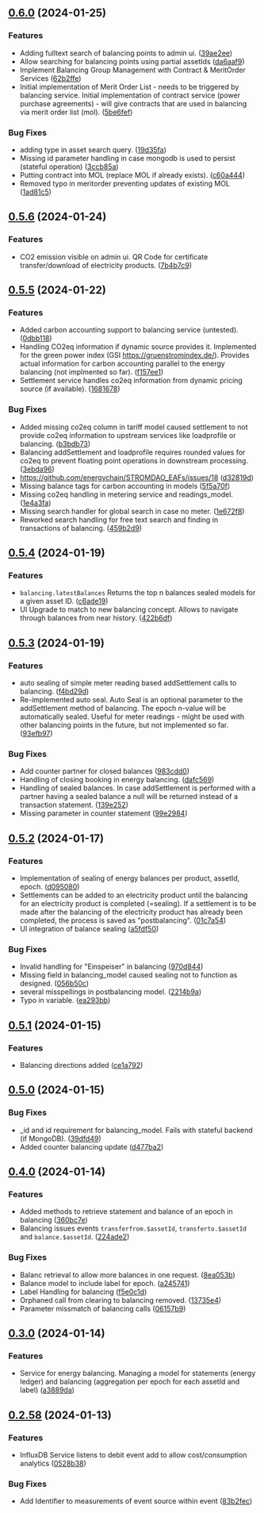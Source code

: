 ## [0.6.0](https://github.com/energychain/ZSG_DynamischeStromtarife/compare/v0.5.6...v0.6.0) (2024-01-25)


### Features

* Adding fulltext search of balancing points to admin ui. ([39ae2ee](https://github.com/energychain/ZSG_DynamischeStromtarife/commit/39ae2ee5ccf121a514fa14348c8d60841de6f198))
* Allow searching for balancing points using partial assetIds ([da6aaf9](https://github.com/energychain/ZSG_DynamischeStromtarife/commit/da6aaf9f22fd604faa200f9f56f7819de66b796e))
* Implement Balancing Group Management with Contract & MeritOrder Services ([62b2ffe](https://github.com/energychain/ZSG_DynamischeStromtarife/commit/62b2ffe856b9305520c9010ae8b7c5dd34a1c2ed))
* Initial implementation of Merit Order List - needs to be triggered by balancing service. Initial implementation of contract service (power purchase agreements) - will give contracts that are used in balancing via merit order list (mol). ([5be6fef](https://github.com/energychain/ZSG_DynamischeStromtarife/commit/5be6fefa7e1c8df84307194f93b5d5fff35a2118))


### Bug Fixes

* adding type in asset search query. ([19d35fa](https://github.com/energychain/ZSG_DynamischeStromtarife/commit/19d35faa5b2b90a69c8dac8bb478fb22d48697aa))
* Missing id parameter handling in case mongodb is used to persist (stateful operation) ([3ccb85a](https://github.com/energychain/ZSG_DynamischeStromtarife/commit/3ccb85a089d528e94b44d581b1975b92aefa552e))
* Putting contract into MOL (replace MOL if already exists). ([c60a444](https://github.com/energychain/ZSG_DynamischeStromtarife/commit/c60a444b8db7797f5980cb10d6880b71e0e30d99))
* Removed typo in meritorder preventing updates of existing MOL ([1ad81c5](https://github.com/energychain/ZSG_DynamischeStromtarife/commit/1ad81c5b43f70e36b16b4f07ba240873711fe72c))

## [0.5.6](https://github.com/energychain/ZSG_DynamischeStromtarife/compare/v0.5.5...v0.5.6) (2024-01-24)


### Features

* CO2 emission visible on admin ui. QR Code for certificate transfer/download of electricity products. ([7b4b7c9](https://github.com/energychain/ZSG_DynamischeStromtarife/commit/7b4b7c987c5c8bd7138aa0ffc90e0e46f183be82))

## [0.5.5](https://github.com/energychain/ZSG_DynamischeStromtarife/compare/v0.5.4...v0.5.5) (2024-01-22)


### Features

* Added carbon accounting support to balancing service (untested). ([0dbb118](https://github.com/energychain/ZSG_DynamischeStromtarife/commit/0dbb11808b314227c7f80abbb4f1752e3c58ca3e))
* Handling CO2eq information if dynamic source provides it. Implemented for the green power index (GSI https://gruenstromindex.de/). Provides actual information for carbon accounting parallel to the energy balancing (not implmented so far). ([f157ee1](https://github.com/energychain/ZSG_DynamischeStromtarife/commit/f157ee10b8bfd7dadd47812a521deeca81fb7311))
* Settlement service handles co2eq information from dynamic pricing source (if available). ([1681678](https://github.com/energychain/ZSG_DynamischeStromtarife/commit/16816781bc107d44634a2c1478a710a09f091a61))


### Bug Fixes

* Added missing co2eq column in tariff model caused settlement to not provide co2eq information to upstream services like loadprofile or balancing. ([b3bdb73](https://github.com/energychain/ZSG_DynamischeStromtarife/commit/b3bdb735c84d22ca95c3fca2caf170f326edf52a))
* Balancing addSettlement and loadprofile requires rounded values for co2eq to prevent floating point operations in downstream processing. ([3ebda96](https://github.com/energychain/ZSG_DynamischeStromtarife/commit/3ebda961b2031d5d8c78b823ca9f5ad18a99e1e1))
* https://github.com/energychain/STROMDAO_EAFs/issues/18 ([d32819d](https://github.com/energychain/ZSG_DynamischeStromtarife/commit/d32819d53560b3f6ae59fc366b978d96d503b52d))
* Missing balance tags for carbon accounting in models ([5f5a70f](https://github.com/energychain/ZSG_DynamischeStromtarife/commit/5f5a70fcb5d57a4e3eb420a7388d8abdc4c2a05b))
* Missing co2eq handling in metering service and readings_model. ([1e4a3fa](https://github.com/energychain/ZSG_DynamischeStromtarife/commit/1e4a3fa56401d1416b7d1d293e70281017715d28))
* Missing search handler for global search in case no meter. ([1e672f8](https://github.com/energychain/ZSG_DynamischeStromtarife/commit/1e672f8c23b92e889a2207d3e4e1469851b7a52f))
* Reworked search handling for free text search and finding in transactions of balancing. ([459b2d9](https://github.com/energychain/ZSG_DynamischeStromtarife/commit/459b2d94d57dc7a7e67172b054e7a2e3a6fa6ca3))

## [0.5.4](https://github.com/energychain/ZSG_DynamischeStromtarife/compare/v0.5.3...v0.5.4) (2024-01-19)


### Features

* `balancing.latestBalances` Returns the top n balances sealed models for a given asset ID. ([c6ade19](https://github.com/energychain/ZSG_DynamischeStromtarife/commit/c6ade19e4dec50668bd8b53f8d3d77b9dd79f480))
* UI Upgrade to match to new balancing concept. Allows to navigate through balances from near history. ([422b6df](https://github.com/energychain/ZSG_DynamischeStromtarife/commit/422b6dfe76075f0b1636521b4ce251d30e4c0014))

## [0.5.3](https://github.com/energychain/ZSG_DynamischeStromtarife/compare/v0.5.2...v0.5.3) (2024-01-19)


### Features

* auto sealing of simple meter reading based addSettlement calls to balancing. ([f4bd29d](https://github.com/energychain/ZSG_DynamischeStromtarife/commit/f4bd29d0b94380089f4c3c9337743c21fb33bde9))
* Re-implemented auto seal. Auto Seal is an optional parameter to the addSettlement method of balancing. The epoch n-value will be automatically sealed. Useful for meter readings - might be used with other balancing points in the future, but not implemented so far. ([93efb97](https://github.com/energychain/ZSG_DynamischeStromtarife/commit/93efb975c9523055d0f7f75c30d467b8dd8c5ec3))


### Bug Fixes

* Add counter partner for closed balances ([983cdd0](https://github.com/energychain/ZSG_DynamischeStromtarife/commit/983cdd0b2ca5752b9c98fae6b879a349d5c1c258))
* Handling of closing booking in energy balancing. ([dafc569](https://github.com/energychain/ZSG_DynamischeStromtarife/commit/dafc5693cb5ff6c29bfaa818f55173fb90996c38))
* Handling of sealed balances. In case addSettlement is performed with a partner having a sealed balance a null will be returned instead of a transaction statement. ([139e252](https://github.com/energychain/ZSG_DynamischeStromtarife/commit/139e25273e1e4db04b1bb08e5d19d4cf94beca4a))
* Missing parameter in counter statement ([99e2984](https://github.com/energychain/ZSG_DynamischeStromtarife/commit/99e298446e4f8e4a3993274d492456e126f13caf))

## [0.5.2](https://github.com/energychain/ZSG_DynamischeStromtarife/compare/v0.5.1...v0.5.2) (2024-01-17)


### Features

* Implementation of sealing of energy balances per product, assetId, epoch. ([d095080](https://github.com/energychain/ZSG_DynamischeStromtarife/commit/d0950809ad3cced7fe43e1efc818c7d20cf16a71))
* Settlements can be added to an electricity product until the balancing for an electricity product is completed (=sealing). If a settlement is to be made after the balancing of the electricity product has already been completed, the process is saved as "postbalancing". ([01c7a54](https://github.com/energychain/ZSG_DynamischeStromtarife/commit/01c7a5481b73288f06d41b1255a576094f335dcd))
* UI integration of balance sealing ([a5fdf50](https://github.com/energychain/ZSG_DynamischeStromtarife/commit/a5fdf50e03d6db0d7c5a9fa80601ab1a963cc8c1))


### Bug Fixes

* Invalid handling for "Einspeiser" in balancing ([970d844](https://github.com/energychain/ZSG_DynamischeStromtarife/commit/970d844f0e6a47f2451bf6b6c7a8b26a23812175))
* Missing field in balancing_model caused sealing not to function as designed. ([056b50c](https://github.com/energychain/ZSG_DynamischeStromtarife/commit/056b50c394554f29940a98e02f3ce29022eafe4f))
* several misspellings in postbalancing model. ([2214b9a](https://github.com/energychain/ZSG_DynamischeStromtarife/commit/2214b9a802de63340323783cf44f6a019302d9c9))
* Typo in variable. ([ea293bb](https://github.com/energychain/ZSG_DynamischeStromtarife/commit/ea293bb581869a71d5406ce7f08a1d11e7798533))

## [0.5.1](https://github.com/energychain/ZSG_DynamischeStromtarife/compare/v0.5.0...v0.5.1) (2024-01-15)


### Features

* Balancing directions added ([ce1a792](https://github.com/energychain/ZSG_DynamischeStromtarife/commit/ce1a7924be408ee9a8483fdc1edec0645a444879))

## [0.5.0](https://github.com/energychain/ZSG_DynamischeStromtarife/compare/v0.4.0...v0.5.0) (2024-01-15)


### Bug Fixes

* _id and id requirement for balancing_model. Fails with stateful backend (if MongoDB). ([39dfd49](https://github.com/energychain/ZSG_DynamischeStromtarife/commit/39dfd496c8104ddad4446138dd0080b874be02d2))
* Added counter balancing update ([d477ba2](https://github.com/energychain/ZSG_DynamischeStromtarife/commit/d477ba2bedf5e45a997eb5ad845ae2deb1c86e7e))

## [0.4.0](https://github.com/energychain/ZSG_DynamischeStromtarife/compare/v0.3.0...v0.4.0) (2024-01-14)


### Features

* Added methods to retrieve statement and balance of an epoch in balancing ([360bc7e](https://github.com/energychain/ZSG_DynamischeStromtarife/commit/360bc7e3e05569bda972a196bd492aed253da731))
* Balancing issues events `transferfrom.$assetId`, `transferto.$assetId` and `balance.$assetId`. ([224ade2](https://github.com/energychain/ZSG_DynamischeStromtarife/commit/224ade23d222bb9403a8e4d9a82d4302430feea2))


### Bug Fixes

* Balanc retrieval to allow more balances in one request. ([8ea053b](https://github.com/energychain/ZSG_DynamischeStromtarife/commit/8ea053b98512145eb77a8be00e42543ac062655b))
* Balance model to include label for epoch. ([a245741](https://github.com/energychain/ZSG_DynamischeStromtarife/commit/a245741241b87da5663b792f5202eb0ec13a10c7))
* Label Handling for balancing ([f5e0c1d](https://github.com/energychain/ZSG_DynamischeStromtarife/commit/f5e0c1df901e023af16e95fbe863d9f6fc65cf2b))
* Orphaned call from clearing to balancing removed. ([13735e4](https://github.com/energychain/ZSG_DynamischeStromtarife/commit/13735e4766d7dd9c868a586f36cdd240010a1c52))
* Parameter missmatch of balancing calls ([06157b9](https://github.com/energychain/ZSG_DynamischeStromtarife/commit/06157b99dd3bd0b7eeb4ee2ecca114150e1de00c))

## [0.3.0](https://github.com/energychain/ZSG_DynamischeStromtarife/compare/v0.2.58...v0.3.0) (2024-01-14)


### Features

* Service for energy balancing. Managing a model for statements (energy ledger) and balancing (aggregation per epoch for each assetId and label) ([a3889da](https://github.com/energychain/ZSG_DynamischeStromtarife/commit/a3889dac2c39715597cab9f73cfcf0fa19ad3199))

## [0.2.58](https://github.com/energychain/ZSG_DynamischeStromtarife/compare/v0.2.57...v0.2.58) (2024-01-13)


### Features

* InfluxDB Service listens to debit event add to allow cost/consumption analytics ([0528b38](https://github.com/energychain/ZSG_DynamischeStromtarife/commit/0528b380f33a7821d860a31a447573d5b2b4ff98))


### Bug Fixes

* Add Identifier to measurements of event source within event ([83b2fec](https://github.com/energychain/ZSG_DynamischeStromtarife/commit/83b2fec4fc17b7b7be57be623c43ad519ecaeedb))

